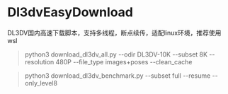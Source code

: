 # Dl3dvEasyDownload


DL3DV国内高速下载脚本，支持多线程，断点续传，适配linux环境，推荐使用wsl

> python3 download_dl3dv_all.py --odir DL3DV-10K --subset 8K --resolution 480P --file_type images+poses --clean_cache


> python3 download_dl3dv_benchmark.py --subset full --resume --only_level8
